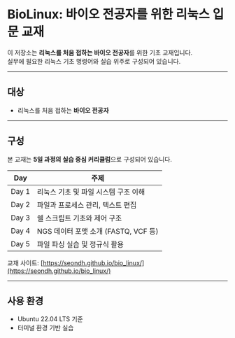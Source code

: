 # BioLinux: 바이오 전공자를 위한 리눅스 입문 교재

이 저장소는 **리눅스를 처음 접하는 바이오 전공자**를 위한 기초 교재입니다.  
실무에 필요한 리눅스 기초 명령어와 실습 위주로 구성되어 있습니다.

---

## 대상

- 리눅스를 처음 접하는 **바이오 전공자**

---

## 구성

본 교재는 **5일 과정의 실습 중심 커리큘럼**으로 구성되어 있습니다.

| Day | 주제 |
|-----|------|
| Day 1 | 리눅스 기초 및 파일 시스템 구조 이해 |
| Day 2 | 파일과 프로세스 관리, 텍스트 편집 |
| Day 3 | 쉘 스크립트 기초와 제어 구조 |
| Day 4 | NGS 데이터 포맷 소개 (FASTQ, VCF 등) |
| Day 5 | 파일 파싱 실습 및 정규식 활용 |

교재 사이트: [https://seondh.github.io/bio_linux/](https://seondh.github.io/bio_linux/)

---

## 사용 환경

- Ubuntu 22.04 LTS 기준
- 터미널 환경 기반 실습

